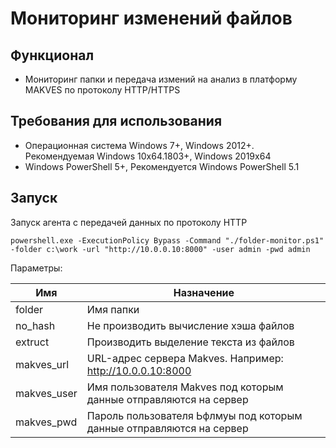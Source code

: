 # Мониторинг изменений файлов

## Функционал

+ Мониторинг папки и передача измений  на анализ в платформу MAKVES по протоколу HTTP/HTTPS

## Требования для использования

+ Операционная система Windows 7+, Windows 2012+. Рекомендуемая Windows 10x64.1803+, Windows 2019x64
+ Windows PowerShell 5+, Рекомендуется Windows PowerShell 5.1

## Запуск

Запуск агента с передачей данных по протоколу HTTP

```
powershell.exe -ExecutionPolicy Bypass -Command "./folder-monitor.ps1" -folder c:\work -url "http://10.0.0.10:8000" -user admin -pwd admin
```

Параметры:

| Имя         | Назначение                                                            |
|-------------|-----------------------------------------------------------------------|
| folder      | Имя папки                                                             |
| no_hash     | Не производить вычисление хэша файлов                                 |
| extruct     | Производить выделение текста из файлов                                |
| makves_url  | URL-адрес сервера Makves. Например: http://10.0.0.10:8000          |
| makves_user | Имя пользователя Makves под которым данные отправляются на сервер     |
| makves_pwd  | Пароль пользователя Ьфлмуы под которым данные отправляются на сервер  |
